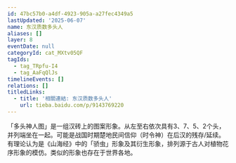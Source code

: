 ```yaml
---
id: 47bc57b0-a4df-4923-905a-a27fec4349a5
lastUpdated: '2025-06-07'
name: 东汉质数多头人
aliases: []
layer: 8
eventDate: null
categoryId: cat_MXtv05QF
tagIds:
  - tag_TRpfu-I4
  - tag_AaFqQlJs
timelineEvents: []
relations: []
titledLinks:
  - title: '相關連結: 东汉质数多头人'
    url: tieba.baidu.com/p/9143769220
---
```

「多头神人图」是一组汉砖上的图案形象。从左至右依次具有3、7、5、2个头，并列端坐在一起。可能是战国时期楚地民间信仰（时令神）在后汉的残存/延续。有理论认为是《山海经》中的「骄虫」形象及其衍生形象，排列源于古人对植物花序形象的模仿。类似的形象也存在于世界各地。
